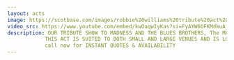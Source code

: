 ```yaml
---
layout: acts
image: https://scotbase.com/images/robbie%20williams%20tribute%20act%20andy%20miller4.jpg?crc=473862819
video_src: https://www.youtube.com/embed/kwOaqwIyKas?si=FyAYW6OFKMdkuAjb
description: OUR TRIBUTE SHOW TO MADNESS AND THE BLUES BROTHERS, The MAD BLUES, ARE A AN ENERGETIC ACT, WITH THE FEEL GOOD FACTOR  YOU'LL BE AMAZED AT HOW AUTHENTIC THIS SHOW IS. PLAYING ALL THE HITS FROM BOTH BANDS, THE BOYS LIVELINESS IS IS CONTAGIOUS AND THE DANCE FLOOR FILLS QUICKLY. <hr>
            THIS ACT IS SUITED TO BOTH SMALL AND LARGE VENUES AND IS LOVED BY AUDIENCES OF ALL AGES. IN HIGH DEMAND, DATES ARE SELLING OUT FAST, BOOK SOON TO AVOID DISAPPOINTMENT.  <hr>
            call now for INSTANT QUOTES & AVAILABILITY
---
```

